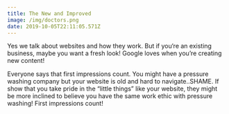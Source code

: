 ```yaml
---
title: The New and Improved
image: /img/doctors.png
date: 2019-10-05T22:11:05.571Z
---
```

Yes we talk about websites and how they work. But if you‘re an existing business, maybe you want a fresh look! Google loves when you’re creating new content! 

Everyone says that first impressions count. You might have a pressure washing company but your website is old and hard to navigate..SHAME. If show that you take pride in the “little things” like your website, they might be more inclined to believe you have the same work ethic with pressure washing! First impressions count!
